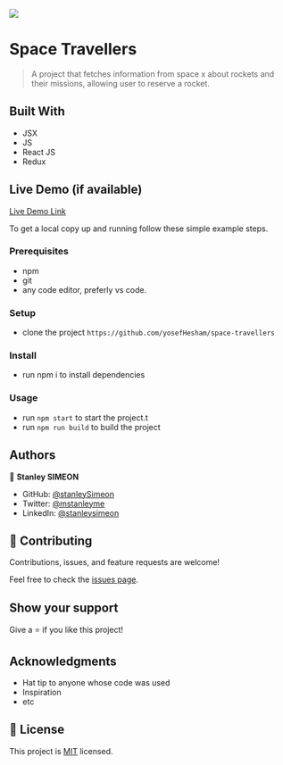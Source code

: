![](https://img.shields.io/badge/Microverse-blueviolet)

# Space Travellers

> A project that fetches information from space x about rockets and their missions, allowing user to reserve a rocket.

## Built With

- JSX
- JS
- React JS
- Redux

## Live Demo (if available)

[Live Demo Link](https://roaring-jelly-585f87.netlify.app/)



To get a local copy up and running follow these simple example steps.

### Prerequisites
- npm
- git
- any code editor, preferly vs code.

### Setup
- clone the project `https://github.com/yosefHesham/space-travellers`

### Install
- run npm i to install dependencies

### Usage
- run `npm start` to start the project.t
- run `npm run build` to build the  project


## Authors

👤 **Stanley SIMEON**

- GitHub: [@stanleySimeon](https://github.com/stanleySimeon)
- Twitter: [@mstanleyme](https://twitter.com/mstanleyme)
- LinkedIn: [@stanleysimeon](https://www.linkedin.com/in/stanleysimeon/)

## 🤝 Contributing

Contributions, issues, and feature requests are welcome!

Feel free to check the [issues page](../../issues/).

## Show your support

Give a ⭐️ if you like this project!

## Acknowledgments

- Hat tip to anyone whose code was used
- Inspiration
- etc

## 📝 License

This project is [MIT](./MIT.md) licensed.
